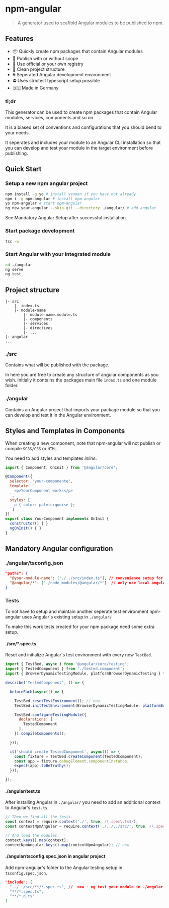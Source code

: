 # npm-angular

> A generator used to scaffold Angular modules to be published to npm.

## Features

* :package: Quickly create npm packages that contain Angular modules
* :gem: Publish with or without scope
* :postbox: Use official or your own registry
* :open_file_folder: Clean project structure 
* :broken_heart: Seperated Angular development environment 
* :no_entry: Uses strictest typescript setup possible
* :de: Made in Germany

### tl;dr

This generator can be used to create npm packages that contain Angular modules, services, components and so on. 

It is a biased set of conventions and configurations that you should bend to your needs.

It seperates and includes your module to an Angular CLI installation so that you can develop and test your module in the target environment before publishing.

## Quick Start

### Setup a new npm angular project

```bash
npm install -g yo # install yeoman if you have not already
npm i -g npm-angular # install npm-angular
yo npm-angular # start npm-angular
ng new your-angular --skip-git --directory ./angular/ # add angular
```

See Mandatory Angular Setup after successful installation.

### Start package development

```bash
tsc -w
```

### Start Angular with your integrated module

```bash
cd ./angular
ng serve
ng test
```

## Project structure

```
|- src
    |- index.ts
    |- module-name
        |- module-name.module.ts
        |- components
        |- services
        |- directives
        |- ...
|- angular
...
```

### ./src

Contains what will be published with the package. 

In here you are free to create any structure of angular components as you wish. Initially it contains the packages main file `index.ts` and one module folder. 

### ./angular

Contains an Angular project that imports your package module so that you can develop and test it in the Angular environment.

## Styles and Templates in Components

When creating a new component, note that npm-angular will not publish or compile `SCSS/CSS` or `HTML`. 

You need to add styles and templates *inline*. 

```javascript
import { Component, OnInit } from '@angular/core';

@Component({
  selector: 'your-componente',
  template: `
    <p>YourComponent works</p>
  `,
  styles: [`
    p { color: paleturquoise };
  `]
})
export class YourComponent implements OnInit {
  constructor() { }
  ngOnInit() { }
}
```

## Mandatory Angular configuration

### ./angular/tsconfig.json

```json
"paths": {
  "@your-module-name": ["./../src/index.ts"], // convenience setup for angular project
  "@angular/*": ["./node_modules/@angular/*"]  // only use local angular 
}
```

### Tests

To not have to setup and maintain another seperate test environment npm-angular uses Angular's existing setup in `./angular/`

To make this work tests created for your npm package need some extra setup. 

#### ./src/*.spec.ts

Reset and initialize Angular's test environment with every new `TestBed`.

```javascript
import { TestBed, async } from '@angular/core/testing';
import { TestedComponent } from './tested.component';
import { BrowserDynamicTestingModule, platformBrowserDynamicTesting } from '@angular/platform-browser-dynamic/testing'; // new

describe('TestedComponent', () => {

  beforeEach(async(() => {

    TestBed.resetTestEnvironment(); // new
    TestBed.initTestEnvironment(BrowserDynamicTestingModule, platformBrowserDynamicTesting()); // new

    TestBed.configureTestingModule({
      declarations: [
        TestedComponent
      ],
    }).compileComponents();

  }));

  it('should create TestedComponent', async(() => {
    const fixture = TestBed.createComponent(TestedComponent);
    const app = fixture.debugElement.componentInstance;
    expect(app).toBeTruthy();
  }));

});
```

#### ./angular/test.ts

After installing Angular in `./angular/` you need to add an additional context to Angular's `test.ts`.

```javascript
// Then we find all the tests.
const context = require.context('./', true, /\.spec\.ts$/);
const contextNpmAngular = require.context('./../../src/', true, /\.spec\.ts$/) // new;

// And load the modules.
context.keys().map(context);
contextNpmAngular.keys().map(contextNpmAngular); // new
```

#### ./angular/tsconfig.spec.json in angular project

Add npm-angular's folder to the Angular testing setup in `tsconfig.spec.json`.

```json
"include": [
  "../../src/**/*.spec.ts", //  new - ng test your module in ./angular
  "**/*.spec.ts",
  "**/*.d.ts"
]
```
